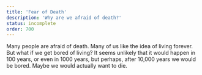 ```yaml
---
title: 'Fear of Death'
description: 'Why are we afraid of death?'
status: incomplete
order: 700
---
```


Many people are afraid of death.  Many of us like the idea of living forever.  But what if we get bored of living?  It seems unlikely that it would happen in 100 years, or even in 1000 years, but perhaps, after 10,000 years we would be bored.  Maybe we would actually want to die.
